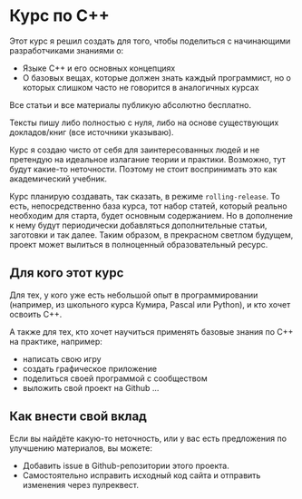 # Курс по C++
Этот курс я решил создать для того, чтобы поделиться с начинающими разработчиками знаниями о:
- Языке C++ и его основных концепциях
- О базовых вещах, которые должен знать каждый программист, но о которых слишком часто не говорится в аналогичных курсах

Все статьи и все материалы публикую абсолютно бесплатно.

Тексты пишу либо полностью с нуля, либо на основе существующих докладов/книг (все источники указываю).

Курс я создаю чисто от себя для заинтересованных людей и не претендую на идеальное излагание теории и практики. Возможно, тут будут какие-то неточности. Поэтому не стоит воспринимать это как академический учебник.

Курс планирую создавать, так сказать, в режиме `rolling-release`.
То есть, непосредственно база курса, тот набор статей, который реально необходим для старта, будет основным содержанием.
Но в дополнение к нему будут периодически добавляться дополнительные статьи, заготовки и так далее.
Таким образом, в прекрасном светлом будущем, проект может вылиться в полноценный образовательный ресурс.

## Для кого этот курс
Для тех, у кого уже есть небольшой опыт в программировании (например, из школьного курса Кумира, Pascal или Python), и кто хочет освоить C++.

А также для тех, кто хочет научиться применять базовые знания по C++ на практике, например:
- написать свою игру
- создать графическое приложение
- поделиться своей программой с сообществом
- выложить свой проект на Github
...

## Как внести свой вклад
Если вы найдёте какую-то неточность, или у вас есть предложения по улучшению материалов, вы можете:
- Добавить issue в Github-репозитории этого проекта.
- Самостоятельно исправить исходный код сайта и отправить изменения через пулреквест.